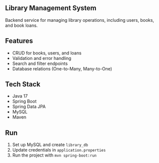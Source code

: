 ## Library Management System

Backend service for managing library operations, including users, books, and book loans.

## Features
- CRUD for books, users, and loans
- Validation and error handling
- Search and filter endpoints
- Database relations (One-to-Many, Many-to-One)

## Tech Stack
- Java 17
- Spring Boot
- Spring Data JPA
- MySQL
- Maven

## Run
1. Set up MySQL and create `library_db`
2. Update credentials in `application.properties`
3. Run the project with `mvn spring-boot:run`
